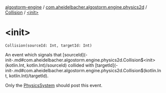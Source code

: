 [algostorm-engine](../../index.md) / [com.aheidelbacher.algostorm.engine.physics2d](../index.md) / [Collision](index.md) / [&lt;init&gt;](.)

# &lt;init&gt;

`Collision(sourceId: Int, targetId: Int)`

An event which signals that [sourceId](-init-.md#com.aheidelbacher.algostorm.engine.physics2d.Collision$<init>(kotlin.Int, kotlin.Int)/sourceId) collided with [targetId](-init-.md#com.aheidelbacher.algostorm.engine.physics2d.Collision$<init>(kotlin.Int, kotlin.Int)/targetId).

Only the [PhysicsSystem](../-physics-system/index.md) should post this event.

